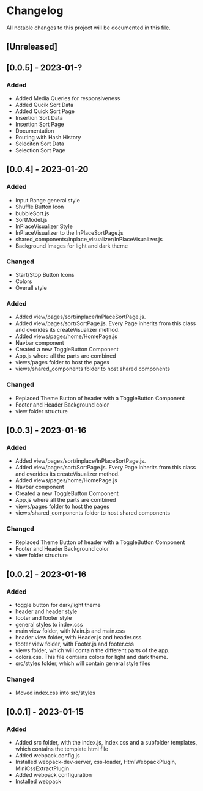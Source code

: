 # Changelog

All notable changes to this project will be documented in this file.

## [Unreleased]


## [0.0.5] - 2023-01-?

### Added
- Added Media Queries for responsiveness
- Added Qucik Sort Data
- Added Quick Sort Page
- Insertion Sort Data
- Insertion Sort Page
- Documentation 
- Routing with Hash History
- Seleciton Sort Data
- Selection Sort Page

## [0.0.4] - 2023-01-20

### Added
- Input Range general style
- Shuffle Button Icon
- bubbleSort.js
- SortModel.js
- InPlaceVisualizer Style
- InPlaceVisualizer to the InPlaceSortPage.js
- shared_components/inplace_visualizer/InPlaceVisualizer.js
- Background Images for light and dark theme

### Changed
- Start/Stop Button Icons
- Colors
- Overall style

### Added
- Added view/pages/sort/inplace/InPlaceSortPage.js. 
- Added view/pages/sort/SortPage.js. Every Page inherits from this class and overides its createVisualizer method.
- Added views/pages/home/HomePage.js
- Navbar component
- Created a new ToggleButton Component 
- App.js where all the parts are combined
- views/pages folder to host the pages
- views/shared_components folder to host shared components 

### Changed
- Replaced Theme Button of header with a ToggleButton Component
- Footer and Header Background color
- view folder structure

## [0.0.3] - 2023-01-16

### Added
- Added view/pages/sort/inplace/InPlaceSortPage.js. 
- Added view/pages/sort/SortPage.js. Every Page inherits from this class and overides its createVisualizer method.
- Added views/pages/home/HomePage.js
- Navbar component
- Created a new ToggleButton Component 
- App.js where all the parts are combined
- views/pages folder to host the pages
- views/shared_components folder to host shared components 

### Changed
- Replaced Theme Button of header with a ToggleButton Component
- Footer and Header Background color
- view folder structure

## [0.0.2] - 2023-01-16

### Added
- toggle button for dark/light theme
- header and header style
- footer and footer style
- general styles to index.css
- main view folder, with Main.js and main.css
- header view folder, with Header.js and header.css
- footer view folder, with Footer.js and footer.css
- views folder, which will contain the different parts of the app.
- colors.css. This file contains colors for light and dark theme.
- src/styles folder, which will contain general style files

### Changed
- Moved index.css into src/styles

## [0.0.1] - 2023-01-15

### Added
- Added src folder, with the index.js, index.css and a subfolder templates, which contains the template html file
- Added webpack.config.js
- Installed webpack-dev-server, css-loader, HtmlWebpackPlugin, MiniCssExtractPlugin
- Added webpack configuration
- Installed webpack